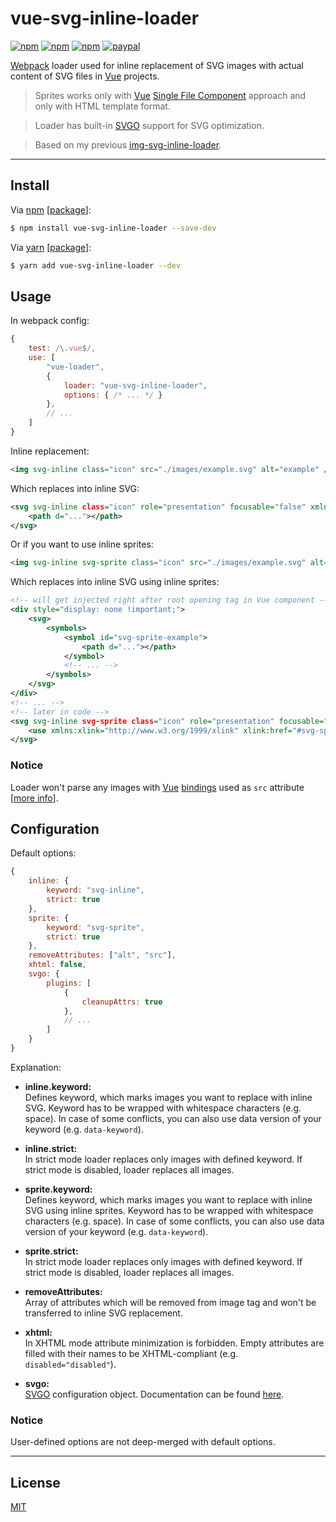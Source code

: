 # vue-svg-inline-loader

[![npm](https://img.shields.io/npm/v/vue-svg-inline-loader.svg?style=flat)](https://www.npmjs.com/package/vue-svg-inline-loader)
[![npm](https://img.shields.io/npm/dt/vue-svg-inline-loader.svg?style=flat)](https://www.npmjs.com/package/vue-svg-inline-loader)
[![npm](https://img.shields.io/npm/l/vue-svg-inline-loader.svg?style=flat)](https://www.npmjs.com/package/vue-svg-inline-loader)
[![paypal](https://img.shields.io/badge/donate-paypal-blue.svg?colorB=0070ba&style=flat)](https://paypal.me/oliverfindl)

[Webpack](https://github.com/webpack/webpack) loader used for inline replacement of SVG images with actual content of SVG files in [Vue](https://github.com/vuejs/vue) projects.

> Sprites works only with [Vue](https://github.com/vuejs/vue) [Single File Component](https://vuejs.org/guide/single-file-components.html) approach and only with HTML template format.

> Loader has built-in [SVGO](https://github.com/svg/svgo) support for SVG optimization.

> Based on my previous [img-svg-inline-loader](https://github.com/oliverfindl/img-svg-inline-loader).

---

## Install

Via [npm](https://npmjs.com/) [[package](https://www.npmjs.com/package/vue-svg-inline-loader)]:
```bash
$ npm install vue-svg-inline-loader --save-dev
```

Via [yarn](https://yarnpkg.com/en/) [[package](https://yarnpkg.com/en/package/vue-svg-inline-loader)]:
```bash
$ yarn add vue-svg-inline-loader --dev
```

## Usage

In webpack config:
```javascript
{
	test: /\.vue$/,
	use: [
		"vue-loader",
		{
			loader: "vue-svg-inline-loader",
			options: { /* ... */ }
		},
		// ...
	]
}
```

Inline replacement:
```html
<img svg-inline class="icon" src="./images/example.svg" alt="example" />
```

Which replaces into inline SVG:
```xml
<svg svg-inline class="icon" role="presentation" focusable="false" xmlns="http://www.w3.org/2000/svg" viewBox="...">
	<path d="..."></path>
</svg>
```

Or if you want to use inline sprites:
```html
<img svg-inline svg-sprite class="icon" src="./images/example.svg" alt="example" />
```

Which replaces into inline SVG using inline sprites:
```xml
<!-- will get injected right after root opening tag in Vue component -->
<div style="display: none !important;">
	<svg>
		<symbols>
			<symbol id="svg-sprite-example">
				<path d="..."></path>
			</symbol>
			<!-- ... -->
		</symbols>
	</svg>
</div>
<!-- ... -->
<!-- later in code -->
<svg svg-inline svg-sprite class="icon" role="presentation" focusable="false" xmlns="http://www.w3.org/2000/svg" viewBox="...">
	<use xmlns:xlink="http://www.w3.org/1999/xlink" xlink:href="#svg-sprite-example"></use>
</svg>
```

### Notice

Loader won't parse any images with [Vue](https://github.com/vuejs/vue) [bindings](https://vuejs.org/v2/guide/class-and-style.html) used as `src` attribute [[more info](https://github.com/oliverfindl/vue-svg-inline-loader/issues/2)].

## Configuration

Default options:
```javascript
{
	inline: {
		keyword: "svg-inline",
		strict: true
	},
	sprite: {
		keyword: "svg-sprite",
		strict: true
	},
	removeAttributes: ["alt", "src"],
	xhtml: false,
	svgo: {
		plugins: [
			{
				cleanupAttrs: true
			},
			// ...
		]
	}
}
```
Explanation:
* **inline.keyword:**  
Defines keyword, which marks images you want to replace with inline SVG. Keyword has to be wrapped with whitespace characters (e.g. space). 
In case of some conflicts, you can also use data version of your keyword (e.g. `data-keyword`).

* **inline.strict:**  
In strict mode loader replaces only images with defined keyword. If strict mode is disabled, loader replaces all images.

* **sprite.keyword:**  
Defines keyword, which marks images you want to replace with inline SVG using inline sprites. Keyword has to be wrapped with whitespace characters (e.g. space). 
In case of some conflicts, you can also use data version of your keyword (e.g. `data-keyword`).

* **sprite.strict:**  
In strict mode loader replaces only images with defined keyword. If strict mode is disabled, loader replaces all images.

* **removeAttributes:**  
Array of attributes which will be removed from image tag and won't be transferred to inline SVG replacement.

* **xhtml:**  
In XHTML mode attribute minimization is forbidden. Empty attributes are filled with their names to be XHTML-compliant (e.g. `disabled="disabled"`).

* **svgo:**  
[SVGO](https://github.com/svg/svgo) configuration object. Documentation can be found [here](https://github.com/svg/svgo).

### Notice

User-defined options are not deep-merged with default options.

---

## License

[MIT](http://opensource.org/licenses/MIT)
